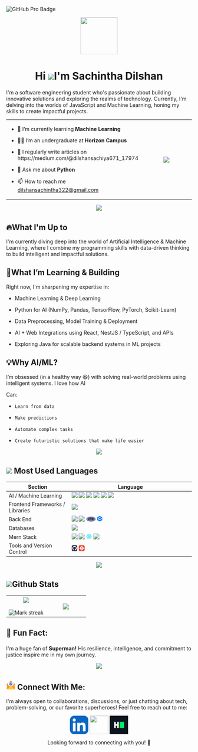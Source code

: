 <p align="left">
  <img src="https://img.shields.io/badge/GitHub%20Pro-Active-blueviolet?style=flat-square&logo=github" alt="GitHub Pro Badge" />
</p>
<!--- Top section(start) -->
<p align="center"> <img src="https://raw.githubusercontent.com/7oSkaaa/7oSkaaa/main/Images/about_me.gif" width="100" height="100" /> </p>
<h1 align="center">Hi <img src="https://github.com/abdoachhoubi/abdoachhoubi/blob/main/gifs/Hi.gif" width="30">I'm Sachintha Dilshan</h1>
<p>I'm a software engineering student who's passionate about building innovative solutions and exploring the realms of technology. Currently, I'm delving into the worlds of JavaScript and Machine Learning, honing my skills to create impactful projects.</p>
<!--- Top section(end) -->



<!--- First Table section(start) -->
<table align="center">
<tbody>
  <tr border="none">
    <td width="50%" align="left">
    <ul dir="auto">
    <li> <p dir="auto">🌱 I’m currently learning <strong>Machine Learning</strong></p> </li>
    <li> <p dir="auto">🧑‍🎓 I’m an undergraduate at <strong>Horizon Campus</strong></p> </li>
    <li> <p dir="auto">📝 I regularly write articles on https://medium.com/@dilshansachiya671_17974</p> </li>
    <li> <p dir="auto">💬 Ask me about <strong>Python</strong></p> </li>
    <li> <p dir="auto">📫 How to reach me <a href="mailto:dilshansachintha322@gmail.com">dilshansachintha322@gmail.com</p> </li>
    </td>
    <td width="50%" align="center">
    <img align="center" src="https://github.com/7oSkaaa/7oSkaaa/blob/main/Images/Right_Side.gif?raw=true" width = 300px>
    </td>
  </tr>
</tbody>
</table>
<!--- First Table section(end) -->

<!--- Horizontal line(start) -->
<p  align="center">
<img src="https://user-images.githubusercontent.com/73097560/115834477-dbab4500-a447-11eb-908a-139a6edaec5c.gif">             
<br>
<!--- Horizontal line(End) -->  
  
<!--- What i'm up to(end) -->
## 🔥What I'm Up to
I'm currently diving deep into the world of Artificial Intelligence & Machine Learning, where I combine my programming skills with data-driven thinking to build intelligent and impactful solutions.
  
## 🚀What I’m Learning & Building
Right now, I'm sharpening my expertise in:
* Machine Learning & Deep Learning

* Python for AI (NumPy, Pandas, TensorFlow, PyTorch, Scikit-Learn)

* Data Preprocessing, Model Training & Deployment

* AI + Web Integrations using React, NestJS / TypeScript, and APIs

* Exploring Java for scalable backend systems in ML projects

## 💡Why AI/ML?
I’m obsessed (in a healthy way 😆) with solving real-world problems using intelligent systems. I love how AI

Can:

* `Learn from data`

* `Make predictions`

* `Automate complex tasks`

* `Create futuristic solutions that make life easier`
  
<!--- What i'm up to(end) -->

<!--- Horizontal line(start) -->
<p  align="center">
<img src="https://user-images.githubusercontent.com/73097560/115834477-dbab4500-a447-11eb-908a-139a6edaec5c.gif">             
<br>
<!--- Horizontal line(End) -->  


<!--- Languages Section(start) -->  
## <img src="https://media2.giphy.com/media/QssGEmpkyEOhBCb7e1/giphy.gif?cid=ecf05e47a0n3gi1bfqntqmob8g9aid1oyj2wr3ds3mg700bl&rid=giphy.gif" width ="25"><b> Most Used Languages</b>
<div align="left" dir="auto">
<table>
<thead>
<tr>
<th width = "300">Section</th>
<th width = "800">Language</th>
</tr>
</thead>
<tbody>

<tr>
<td>AI / Machine Learning</td>
<td>
<img src="https://github.com/sachilz/Skill-Icon/blob/main/Icons/python.png" style="width:5%;">
<img src="https://github.com/sachilz/Skill-Icon/blob/main/Icons/icons8-tensorflow-48.png" style="width:5%;">
<img src = "https://github.com/sachilz/Skill-Icon/blob/main/icons8-numpy-48.png"style="width:5%;">
<img src = "https://github.com/sachilz/Skill-Icon/blob/main/icons8-pandas-48.png"style="width:5%;">
<img src = "https://github.com/sachilz/Skill-Icon/blob/main/icons8-pytorch-48.png"style="width:5%;">
<img src = "https://github.com/sachilz/Skill-Icon/blob/main/icons8-pytorch-48.png"style="width:5%;">
</td>
</tr>

<tr>
<td>Frontend Frameworks / Libraries</td>
<td>
<a href="https://en.wikipedia.org/wiki/Bootstrap_(front-end_framework)"><img src = "https://github.com/sachilz/Skill-Icon/blob/main/Icons/Bootstrap.svg" style="width:5%;"></a>

</td>
</tr>

<tr>
<td>Back End</td>
<td>
  <a href="https://en.wikipedia.org/wiki/Python_(programming_language)"><img src="https://github.com/sachilz/Skill-Icon/blob/main/Icons/python.png" style="width:5%;"></a>
  <a href="https://www.oracle.com/java/technologies/downloads/" target="_blank"><img src="https://github.com/sachilz/Skill-Icon/blob/main/Icons/Java-Dark.svg"style="width:5%;"></a>
   <a href="https://en.wikipedia.org/wiki/PHP"><img src="https://github.com/sachilz/Skill-Icon/blob/main/Icons/php.png"style="width:8%;"></a>
  <a href="https://en.wikipedia.org/wiki/C_Sharp_(programming_language)"><img src="https://github.com/sachilz/Skill-Icon/blob/main/c%23%20blue.png"style="width:5%;"></a>
</td>
</tr>

<tr>
<td>Databases</td>
<td>
<a href="https://www.mysql.com/"><img src = "https://github.com/sachilz/Skill-Icon/blob/main/Icons/MySQL-Dark.svg" style="width:5%;"></a>
</td>
</tr>

<tr>
<td>Mern Stack</td>
<td>
<a href="https://www.mongodb.com/"><img src = "https://github.com/sachilz/Skill-Icon/blob/main/Icons/MongoDB.svg" style="width:5%;"></a>
<a href="https://expressjs.com/"><img src = "https://github.com/sachilz/Skill-Icon/blob/main/Icons/ExpressJS-Dark.svg" style="width:5%;"></a>
<a href="https://react.dev/"><img src = "https://github.com/sachilz/Skill-Icon/blob/main/Icons/react.png" style="width:5%;"></a>
<a href="https://nodejs.org/en"><img src = "https://github.com/sachilz/Skill-Icon/blob/main/Icons/NodeJS-Dark.svg" style="width:5%;"></a>

</td>
</tr>

<tr>
<td>Tools and Version Control</td>
<td>
  <img src="https://github.com/SachinthaDilshan00/Skill-Icon/blob/main/Icons/Github-Dark.svg" style="width:5%;">
  <img src="https://github.com/SachinthaDilshan00/Skill-Icon/blob/main/Icons/Git.svg" style="width:5%;">
</td>
</tr>
</tbody>
</table>
</div>
<!--- Horizontal line(start) -->
<p  align="center">
<img src="https://user-images.githubusercontent.com/73097560/115834477-dbab4500-a447-11eb-908a-139a6edaec5c.gif">             
<br>
<!--- Horizontal line(End) -->

<!--- stats (start) -->
## <img src="https://media.giphy.com/media/iY8CRBdQXODJSCERIr/giphy.gif" width="35">Github Stats
<p align="center">
<table align="center">
<tr border="none">
<td width="50%" align="center">
  
  <img  align="center"  src="https://github-readme-stats.vercel.app/api?username=sachilz&theme=midnight-purple&show_icons=true&count_private=true" />
  <br></br>
  <img  title="🔥 Get streak stats for your profile at git.io/streak-stats" alt="Mark streak" src="https://github-readme-streak-stats.herokuapp.com/?user=sachilz&theme=midnight-purple&hide_border=false" /> 
</td>

<td width="50%" align="center">
  <img  align="center"  src="https://github-readme-stats.anuraghazra1.vercel.app/api/top-langs/?username=sachilz&theme=midnight-purple&hide_border=false&no-bg=true&no-frame=true&langs_count=10"/>
</td>
</tr>
</table>
<!--- stats (end) -->

## <p>🦇 Fun Fact:</p>
<p>I'm a huge fan of <strong>Superman!</strong> His resilience, intelligence, and commitment to justice inspire me in my own journey.</p>

<!--- Horizontal line(start) -->
<p  align="center">
<img src="https://user-images.githubusercontent.com/73097560/115834477-dbab4500-a447-11eb-908a-139a6edaec5c.gif">             
<br>
<!--- Horizontal line(End) -->

<!--- Connection section(start) -->
## <img src="https://github.com/sachilz/Skill-Icon/blob/main/email.png" width=25px> Connect With Me:
<p>I'm always open to collaborations, discussions, or just chatting about tech, problem-solving, or our favorite superheroes! Feel free to reach out to me:</p>
<p align="center" dir="auto">
<a href="https://www.linkedin.com/in/sachintha-dilshan-472a36309/" rel="nofollow"><img align="center" src="https://github.com/tandpfun/skill-icons/raw/main/icons/LinkedIn.svg" height="50" width="50" style="max-width: 100%;"></a>
<a href="https://stackoverflow.com/users/25270253/sachintha-dilshan?tab=profile" rel="nofollow"><img align="center" src="https://raw.githubusercontent.com/rahuldkjain/github-profile-readme-generator/master/src/images/icons/Social/stack-overflow.svg" height="50" width="50" style="max-width: 100%;"></a>
<a href="https://www.hackerrank.com/profile/dilshansachiya61" rel="nofollow"><img align="center" src="https://github.com/SachinthaDilshan00/Skill-Icon/blob/main/Icons/hackerrank.svg" height="50" width="50" style="max-width: 100%;"></a>
</p>
<p align="center">Looking forward to connecting with you! 🚀</p>
